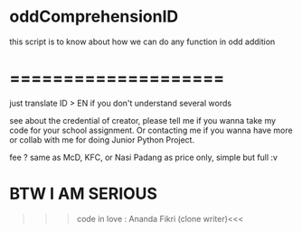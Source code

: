 # oddComprehensionID
this script is to know about how we can do any function in odd addition

# ====================
just translate ID > EN if you don't understand several words

see about the credential of creator, please tell me if you wanna take my code for your school assignment. Or contacting me if you wanna have more or collab with me for doing Junior Python Project.

fee ? same as McD, KFC, or Nasi Padang as price only, simple but full :v

# BTW I AM SERIOUS

>>>code in love : Ananda Fikri (clone writer)<<<
